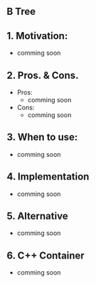 ## B Tree
## 1. Motivation: 
- comming soon
## 2. Pros. & Cons.

- Pros: 
    - comming soon
- Cons:
    - comming soon
    
## 3. When to use:
- comming soon

## 4. Implementation
- comming soon

## 5. Alternative
- comming soon

## 6. C++ Container
- comming soon
